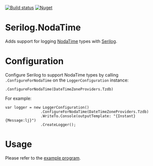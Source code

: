 [![Build status](https://ci.appveyor.com/api/projects/status/7hn6lvwv1ikxsxrn/branch/master?svg=true)](https://ci.appveyor.com/project/kingboyk/serilog-nodatime/branch/master) [![Nuget](https://img.shields.io/nuget/v/Serilog.NodaTime.svg)](https://www.nuget.org/packages/Serilog.NodaTime/)

# Serilog.NodaTime
Adds support for logging [NodaTime](https://github.com/nodatime/nodatime) types with [Serilog](https://github.com/serilog/serilog).

# Configuration
Configure Serilog to support NodaTime types by calling `.ConfigureForNodaTime` on the `LoggerConfiguration` instance:

`.ConfigureForNodaTime(DateTimeZoneProviders.Tzdb)`

For example:

    var logger = new LoggerConfiguration()
                    .ConfigureForNodaTime(DateTimeZoneProviders.Tzdb)
                    .WriteTo.Console(outputTemplate: "{Instant} {Message:lj}")
                    .CreateLogger();

# Usage
Please refer to the [example program](https://github.com/kingboyk/Serilog.NodaTime/blob/master/Serilog.NodaTime.Example/Examples.cs).
